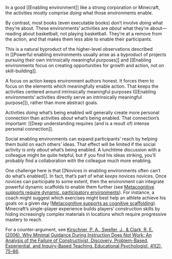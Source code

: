 In a good [[Enabling environment]] like a strong corporation or Minecraft, the activities mostly comprise _doing_ what those environments enable.

By contrast, most books (even executable books) don’t involve _doing_ what they’re about. These environments’ activities are _about_ what they’re about—reading about basketball, not playing basketball. They’re at a remove from the action, and that makes them less able to enable their participants.

This is a natural byproduct of the higher-level observations described in [[Powerful enabling environments usually arise as a byproduct of projects pursuing their own intrinsically meaningful purposes]] and [[Enabling environments focus on creating opportunities for growth and action, not on skill-building]].

A focus on action keeps environment authors honest. It forces them to focus on the elements which meaningfully enable action. That keeps the activities centered around intrinsically meaningful purposes ([[Enabling environments’ activities directly serve an intrinsically meaningful purpose]]), rather than more abstract goals.

Activities _doing_ what’s being enabled will generally create more personal connection than activities _about_ what’s being enabled. That connection’s important: [[Deep understanding requires (and is a result of) intense personal connection]].

Social enabling environments can expand participants’ reach by helping them build on each others’ ideas. That effect will be limited if the social activity is only _about_ what’s being enabled. A lunchtime discussion with a colleague might be quite helpful, but if you find his ideas striking, you’ll probably find a collaboration with the colleague much more enabling.

One challenge here is that [[Novices in enabling environments often can’t do what’s enabled]]. In fact, that’s part of what _keeps_ novices novices. Once novices can participate to some extent, then the environment can integrate powerful dynamic scaffolds to enable them further (see [Metacognitive supports require dynamic, participatory environments](https://notes.andymatuschak.org/zADYGiM6rnN6iTBHqVa6kiu)). For instance, a coach might suggest which exercises might best help an athlete achieve his goals on a given day ([Metacognitive supports as cognitive scaffolding](https://notes.andymatuschak.org/zL2zRTTRhWf1Lx4x9p2uCDt)). Minecraft’s single-player experience builds players’ construction skills by hiding increasingly complex materials in locations which require progressive mastery to reach.

For a counter-argument, see [Kirschner, P. A., Sweller, J., & Clark, R. E. (2006). Why Minimal Guidance During Instruction Does Not Work: An Analysis of the Failure of Constructivist, Discovery, Problem-Based, Experiential, and Inquiry-Based Teaching. Educational Psychologist, 41(2), 75–86](https://notes.andymatuschak.org/zUiDqjKiS3udc3wcvcFbcpc).